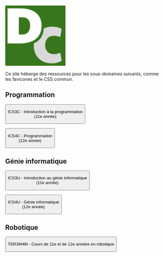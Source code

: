 <div class="code-compare">

<div markdown="1">

![David Crowley](./android-chrome-192x192.png)

</div>

<div markdown="1" style="align-self: center;">

Ce site héberge des ressources pour les sous-domaines suivants, comme les favicones et le CSS commun.

</div>

</div>

<div class="tile-box" style="flex-flow: row nowrap; align-items: stretch;">

<div markdown="1">

## Programmation

<button onclick="window.location.href='./ICS3C'"> <p>ICS3C - Introduction à la programmation<br>(11e année)</p></button>

<button onclick="window.location.href='./ICS4C'"> <p>ICS4C - Programmation<br>(12e année)</p> </button>

</div>

<div markdown="1">

## Génie informatique

<button onclick="window.location.href='./ICS3U'"> <p>ICS3U - Introduction au génie informatique<br>(11e année)</p> </button>

<button onclick="window.location.href='./ICS4U'"> <p>ICS4U - Génie informatique<br>(12e année)</p> </button>

</div>

<div markdown="1">

## Robotique

<button onclick="window.location.href='./Robotique'"> <p>TER3M4M - Cours de 11e et de 12e années en robotique</p> </button>

</div>

</div>
